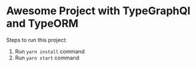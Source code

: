 # Awesome Project with TypeGraphQl and TypeORM

Steps to run this project:

1. Run `yarn install` command
2. Run `yarn start` command
